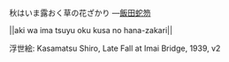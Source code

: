 秋はいま露おく草の花ざかり
—[飯田蛇笏](https://ja.wikipedia.org/wiki/飯田蛇笏)

||aki wa ima tsuyu oku kusa no hana-zakari||

浮世絵: Kasamatsu Shiro, Late Fall at Imai Bridge, 1939, v2